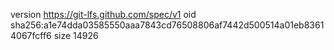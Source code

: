 version https://git-lfs.github.com/spec/v1
oid sha256:a1e74dda03585550aaa7843cd76508806af7442d500514a01eb83614067fcff6
size 14926
